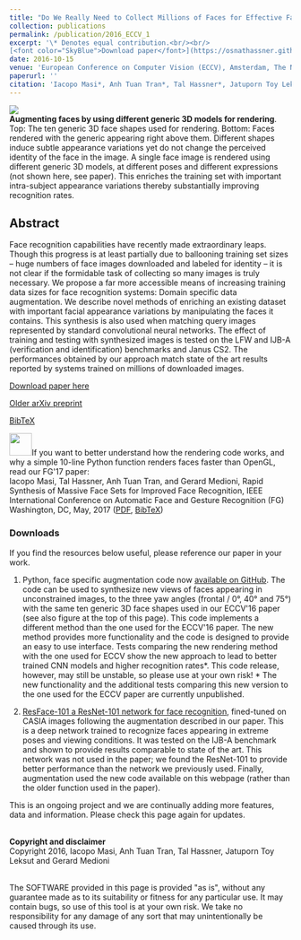 ```yaml
---
title: "Do We Really Need to Collect Millions of Faces for Effective Face Recognition?"
collection: publications
permalink: /publication/2016_ECCV_1
excerpt: '\* Denotes equal contribution.<br/><br/>
[<font color="SkyBlue">Download paper</font>](https://osnathassner.github.io/talhassner/projects/augmented_faces/Masietal_ECCV2016.pdf)'
date: 2016-10-15
venue: 'European Conference on Computer Vision (ECCV), Amsterdam, The Netherlands'
paperurl: ''
citation: 'Iacopo Masi*, Anh Tuan Tran*, Tal Hassner*, Jatuporn Toy Leksut and Gerard Medioni. (2016). &quot;Do We Really Need to Collect Millions of Faces for Effective Face Recognition?&quot; <i>European Conference on Computer Vision (ECCV), Amsterdam, The Netherlands</i>.'
---
```


<img src='https://osnathassner.github.io/talhassner/projects/augmented_faces/teaser_a.jpg'><br/>
<b>Augmenting faces by using different generic 3D models for rendering</b>. Top: The ten generic 3D face shapes used for rendering. Bottom: Faces rendered with the generic appearing right above them. Different shapes induce subtle appearance variations yet do not change the perceived identity of the face in the image. A single face image is rendered using different generic 3D models, at different poses and different expressions (not shown here, see paper). This enriches the training set with important intra-subject appearance variations thereby substantially improving recognition rates.

Abstract
------
Face recognition capabilities have recently made extraordinary leaps. Though this progress is at least partially due to ballooning
training set sizes – huge numbers of face images downloaded and labeled for identity – it is not clear if the formidable task of collecting so many images is truly necessary. We propose a far more accessible means of increasing training data sizes for face recognition systems: Domain specific data augmentation. We describe novel methods of enriching an existing dataset with important facial appearance variations by manipulating the faces it contains. This synthesis is also used when matching query images represented by standard convolutional neural networks. The effect of training and testing with synthesized images is tested on the LFW and IJB-A (verification and identification) benchmarks and Janus CS2. The performances obtained by our approach match state of the art results reported by systems trained on millions of downloaded images.

[Download paper here](https://osnathassner.github.io/talhassner/projects/augmented_faces/Masietal_ECCV2016.pdf)

[Older arXiv preprint](http://arxiv.org/abs/1603.07057)

[BibTeX](https://osnathassner.github.io/talhassner/projects/augmented_faces/BibTeX.txt)

<img src='https://osnathassner.github.io/talhassner/images/New - Icon.jpg' width='40'>If you want to better understand how the rendering code works, and why a simple 10-line Python function renders faces faster than OpenGL, read our FG'17 paper: 
<br/>Iacopo Masi, Tal Hassner, Anh Tuan Tran, and Gerard Medioni, Rapid Synthesis of Massive Face Sets for Improved Face Recognition, IEEE International Conference on Automatic Face and Gesture Recognition (FG) Washington, DC, May, 2017 ([PDF](https://osnathassner.github.io/talhassner/projects/augmented_faces/Masietal_2017.pdf), [BibTeX](https://osnathassner.github.io/talhassner/projects/augmented_faces/BibTeXFG.txt))

### Downloads
If you find the resources below useful, please reference our paper in your work.

1. Python, face specific augmentation code now [available on GitHub](https://github.com/iacopomasi/face_specific_augm).
The code can be used to synthesize new views of faces appearing in unconstrained images, to the three yaw angles (frontal / 0°, 40° and 75°) with the same ten generic 3D face shapes used in our ECCV'16 paper (see also figure at the top of this page). 
This code implements a different method than the one used for the ECCV'16 paper. The new method provides more functionality and the code is designed to provide an easy to use interface. Tests comparing the new rendering method with the one used for ECCV show the new approach to lead to better trained CNN models and higher recognition rates*. This code release, however, may still be unstable, so please use at your own risk! 
\* The new functionality and the additional tests comparing this new version to the one used for the ECCV paper are currently unpublished.

2. [ResFace-101 a ResNet-101 network for face recognition](https://goo.gl/3vygej), fined-tuned on CASIA images following the augmentation described in our paper.
This is a deep network trained to recognize faces appearing in extreme poses and viewing conditions. It was tested on the IJB-A benchmark and shown to provide results comparable to state of the art. This network was not used in the paper; we found the ResNet-101 to provide better performance than the network we previously used. Finally, augmentation used the new code available on this webpage (rather than the older function used in the paper).


This is an ongoing project and we are continually adding more features, data and information. Please check this page again for updates.

<br/><b>Copyright and disclaimer</b>
<br/>Copyright 2016, Iacopo Masi, Anh Tuan Tran, Tal Hassner, Jatuporn Toy Leksut and Gerard Medioni 

<br/>The SOFTWARE provided in this page is provided "as is", without any guarantee made as to its suitability or fitness for any particular use. It may contain bugs, so use of this tool is at your own risk. We take no responsibility for any damage of any sort that may unintentionally be caused through its use.




